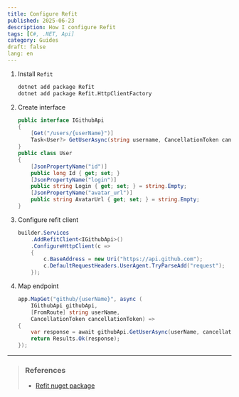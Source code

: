 ```yaml
---
title: Configure Refit
published: 2025-06-23
description: How I configure Refit
tags: [C#, .NET, Api]
category: Guides
draft: false 
lang: en
---
```

1. Install `Refit`
    ```bash
    dotnet add package Refit
    dotnet add package Refit.HttpClientFactory
    ```
1. Create interface
    ```csharp title="IGithubApi.cs" collapse={6-14} 
    public interface IGithubApi
    {
        [Get("/users/{userName}")]
        Task<User?> GetUserAsync(string username, CancellationToken cancellationToken = default);
    }
    public class User
    {
        [JsonPropertyName("id")]
        public long Id { get; set; }
        [JsonPropertyName("login")]
        public string Login { get; set; } = string.Empty;
        [JsonPropertyName("avatar_url")]
        public string AvatarUrl { get; set; } = string.Empty;
    }
    ```
1. Configure refit client
    ```csharp title="Program.cs"
    builder.Services
        .AddRefitClient<IGithubApi>()
        .ConfigureHttpClient(c =>
        {
            c.BaseAddress = new Uri("https://api.github.com");
            c.DefaultRequestHeaders.UserAgent.TryParseAdd("request");
        });
    ```
1. Map endpoint
    ```csharp title="Program.cs"
    app.MapGet("github/{userName}", async (
        IGithubApi githubApi,
        [FromRoute] string userName,
        CancellationToken cancellationToken) =>
    {
        var response = await githubApi.GetUserAsync(userName, cancellationToken);
        return Results.Ok(response);
    });
    ```
---
> ### References
> - [Refit nuget package](https://www.nuget.org/packages/Refit/)